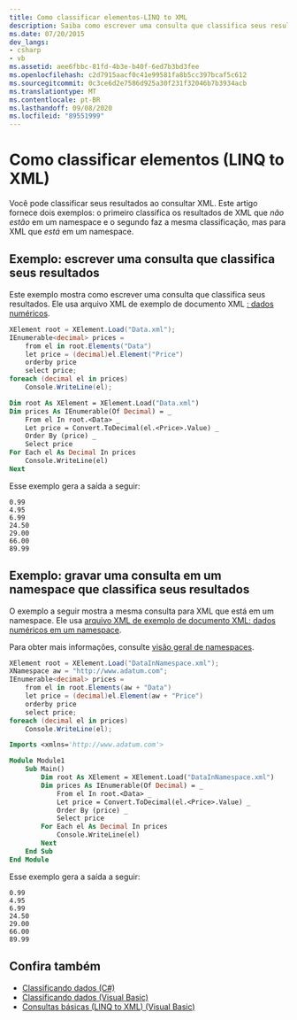 ```yaml
---
title: Como classificar elementos-LINQ to XML
description: Saiba como escrever uma consulta que classifica seus resultados.
ms.date: 07/20/2015
dev_langs:
- csharp
- vb
ms.assetid: aee6fbbc-81fd-4b3e-b40f-6ed7b3bd3fee
ms.openlocfilehash: c2d7915aacf0c41e99581fa8b5cc397bcaf5c612
ms.sourcegitcommit: 0c3ce6d2e7586d925a30f231f32046b7b3934acb
ms.translationtype: MT
ms.contentlocale: pt-BR
ms.lasthandoff: 09/08/2020
ms.locfileid: "89551999"
---
```

# <a name="how-to-sort-elements-linq-to-xml"></a>Como classificar elementos (LINQ to XML)

Você pode classificar seus resultados ao consultar XML. Este artigo fornece dois exemplos: o primeiro classifica os resultados de XML que *não estão* em um namespace e o segundo faz a mesma classificação, mas para XML que *está* em um namespace.

## <a name="example-write-a-query-that-sorts-its-results"></a>Exemplo: escrever uma consulta que classifica seus resultados

Este exemplo mostra como escrever uma consulta que classifica seus resultados. Ele usa arquivo XML de exemplo de documento XML [: dados numéricos](sample-xml-file-numerical-data.md).

```csharp
XElement root = XElement.Load("Data.xml");
IEnumerable<decimal> prices =
    from el in root.Elements("Data")
    let price = (decimal)el.Element("Price")
    orderby price
    select price;
foreach (decimal el in prices)
    Console.WriteLine(el);
```

```vb
Dim root As XElement = XElement.Load("Data.xml")
Dim prices As IEnumerable(Of Decimal) = _
    From el In root.<Data> _
    Let price = Convert.ToDecimal(el.<Price>.Value) _
    Order By (price) _
    Select price
For Each el As Decimal In prices
    Console.WriteLine(el)
Next
```

Esse exemplo gera a saída a seguir:

```output
0.99
4.95
6.99
24.50
29.00
66.00
89.99
```

## <a name="example-write-a-query-in-a-namespace-that-sorts-its-results"></a>Exemplo: gravar uma consulta em um namespace que classifica seus resultados

O exemplo a seguir mostra a mesma consulta para XML que está em um namespace. Ele usa [arquivo XML de exemplo de documento XML: dados numéricos em um namespace](sample-xml-file-numerical-data-namespace.md).

Para obter mais informações, consulte [visão geral de namespaces](namespaces-overview.md).

```csharp
XElement root = XElement.Load("DataInNamespace.xml");
XNamespace aw = "http://www.adatum.com";
IEnumerable<decimal> prices =
    from el in root.Elements(aw + "Data")
    let price = (decimal)el.Element(aw + "Price")
    orderby price
    select price;
foreach (decimal el in prices)
    Console.WriteLine(el);
```

```vb
Imports <xmlns='http://www.adatum.com'>

Module Module1
    Sub Main()
        Dim root As XElement = XElement.Load("DataInNamespace.xml")
        Dim prices As IEnumerable(Of Decimal) = _
            From el In root.<Data> _
            Let price = Convert.ToDecimal(el.<Price>.Value) _
            Order By (price) _
            Select price
        For Each el As Decimal In prices
            Console.WriteLine(el)
        Next
    End Sub
End Module
```

Esse exemplo gera a saída a seguir:

```output
0.99
4.95
6.99
24.50
29.00
66.00
89.99
```

## <a name="see-also"></a>Confira também

- [Classificando dados (C#)](../../csharp/programming-guide/concepts/linq/sorting-data.md)
- [Classificando dados (Visual Basic)](../../visual-basic/programming-guide/concepts/linq/sorting-data.md)
- [Consultas básicas (LINQ to XML) (Visual Basic)](../../visual-basic/programming-guide/concepts/linq/basic-queries-linq-to-xml.md)
